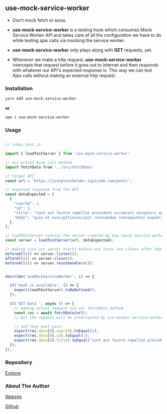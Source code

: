 ## use-mock-service-worker

- Don't mock fetch or axios.

- **use-mock-service-worker** is a testing hook which consumes Mock Service Worker API and takes care of all the configuration we have to do while testing ajax calls via mocking the service worker.

- **use-mock-service-worker** only plays along with **GET** requests, yet.

- Whenever we make a http request, **use-mock-service-worker** intercepts that request before it goes out to internet and then responds with whatever our API's expected response is. This way we can test Ajax calls without making an external http request.

### Installation

```sh
yarn add use-mock-service-worker
```

**or**

```sh
npm i use-mock-service-worker

```

### Usage

```js

// index.test.js

import { loadTestServer } from 'use-mock-service-worker'

// our actual Ajax call method
import fetchData from '../src/fetchData'

// target API
const url = 'https://jsonplaceholder.typicode.com/posts';

// expected response from the API
const dataExpected = [
  {
    "userId": 1,
    "id": 1,
    "title": "sunt aut facere repellat provident occaecati excepturi optio reprehenderit",
    "body": "quia et suscipit\nsuscipit recusandae consequuntur expedita et cum\nreprehenderit molestiae ut ut quas totam\nnostrum rerum est autem sunt rem eveniet architecto"
  },
];

// loadTestServer returns the server created my msw (mock service worker)
const server = loadTestServer(url, dataExpected);

// making sure our server starts before out tests and closes after them too
beforeAll(() => server.listen());
afterAll(() => server.close());
beforeAll(() => server.resetHandlers());


describe('useMockServiceWorker', () => {

  it('hook is available', () => {
    expect(loadTestServer).toBeDefined();
  });

  it('GET Data ', async () => {
    // making actual request via our fetchData method
    const res = await fetchData(url);
    // but the request will be intercepted by use-mocker-service-worker and won't go out in the internet world.

    // and they must pass!
    expect(res.data[0].userId).toEqual(1);
    expect(res.data[0].id).toEqual(1);
    expect(res.data[0].title).toEqual("sunt aut facere repellat provident occaecati excepturi optio reprehenderit");
  });
});


```

### Repository

[Explore](https://github.com/inblack67/use-mock-service-worker)

### About The Author

[Website](https://inblack67.netlify.app)

[Github](https://github.com/inblack67)

